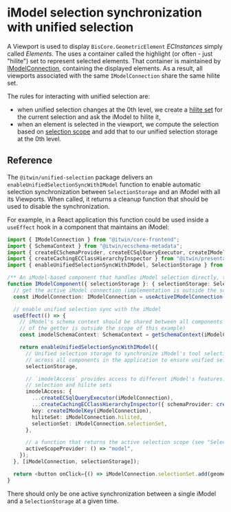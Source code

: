 # iModel selection synchronization with unified selection

A Viewport is used to display `BisCore.GeometricElement` _ECInstances_ simply called _Elements_. The uses a container called the highlight (or often - just "hilite") set to represent selected elements. That container is maintained by [IModelConnection](https://www.itwinjs.org/reference/core-frontend/imodelconnection/imodelconnection/), containing the displayed elements. As a result, all viewports associated with the same `IModelConnection` share the same hilite set.

The rules for interacting with unified selection are:

- when unified selection changes at the 0th level, we create a [hilite set](./HiliteSets.md) for the current selection and ask the iModel to hilite it,
- when an element is selected in the viewport, we compute the selection based on [selection scope](./SelectionScopes.md) and add that to our unified selection storage at the 0th level.

## Reference

The `@itwin/unified-selection` package delivers an `enableUnifiedSelectionSyncWithIModel` function to enable automatic selection synchronization between `SelectionStorage` and an iModel with all its Viewports. When called, it returns a cleanup function that should be used to disable the synchronization.

For example, in a React application this function could be used inside a `useEffect` hook in a component that maintains an iModel:

<!-- [[include: [Presentation.UnifiedSelection.IModelSelectionSync.Imports, Presentation.UnifiedSelection.IModelSelectionSync.Example], ts]] -->
<!-- BEGIN EXTRACTION -->

```ts
import { IModelConnection } from "@itwin/core-frontend";
import { SchemaContext } from "@itwin/ecschema-metadata";
import { createECSchemaProvider, createECSqlQueryExecutor, createIModelKey } from "@itwin/presentation-core-interop";
import { createCachingECClassHierarchyInspector } from "@itwin/presentation-shared";
import { enableUnifiedSelectionSyncWithIModel, SelectionStorage } from "@itwin/unified-selection";

/** An iModel-based component that handles iModel selection directly, through its `SelectionSet` */
function IModelComponent({ selectionStorage }: { selectionStorage: SelectionStorage }) {
  // get the active iModel connection (implementation is outside the scope of this example)
  const iModelConnection: IModelConnection = useActiveIModelConnection();

  // enable unified selection sync with the iModel
  useEffect(() => {
    // iModel's schema context should be shared between all components using the iModel (implementation
    // of the getter is outside the scope of this example)
    const imodelSchemaContext: SchemaContext = getSchemaContext(iModelConnection);

    return enableUnifiedSelectionSyncWithIModel({
      // Unified selection storage to synchronize iModel's tool selection with. The storage should be shared
      // across all components in the application to ensure unified selection experience.
      selectionStorage,

      // `imodelAccess` provides access to different iModel's features: query executing, class hierarchy,
      // selection and hilite sets
      imodelAccess: {
        ...createECSqlQueryExecutor(iModelConnection),
        ...createCachingECClassHierarchyInspector({ schemaProvider: createECSchemaProvider(imodelSchemaContext) }),
        key: createIModelKey(iModelConnection),
        hiliteSet: iModelConnection.hilited,
        selectionSet: iModelConnection.selectionSet,
      },

      // a function that returns the active selection scope (see "Selection scopes" section in README)
      activeScopeProvider: () => "model",
    });
  }, [iModelConnection, selectionStorage]);

  return <button onClick={() => iModelConnection.selectionSet.add(geometricElementId)}>Select element</button>;
}
```

<!-- END EXTRACTION -->

There should only be one active synchronization between a single iModel and a `SelectionStorage` at a given time.

